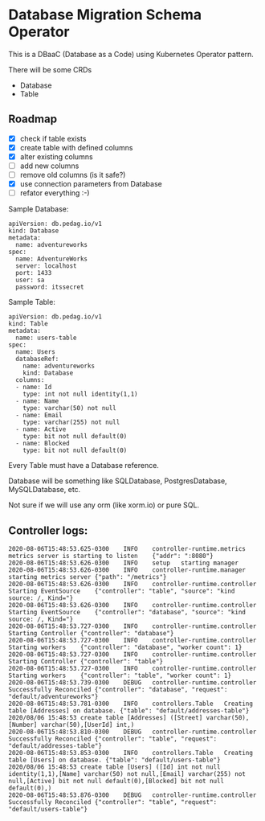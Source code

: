# Database Migration Schema Operator
This is a DBaaC (Database as a Code) using Kubernetes Operator pattern.

There will be some CRDs
- Database
- Table

## Roadmap
- [x] check if table exists
- [x] create table with defined columns
- [x] alter existing columns
- [ ] add new columns
- [ ] remove old columns (is it safe?)
- [x] use connection parameters from Database
- [ ] refator everything :-)

Sample Database:
```
apiVersion: db.pedag.io/v1
kind: Database
metadata:
  name: adventureworks
spec:
  name: AdventureWorks
  server: localhost
  port: 1433
  user: sa
  password: itssecret
```

Sample Table:
```
apiVersion: db.pedag.io/v1
kind: Table
metadata:
  name: users-table
spec:
  name: Users
  databaseRef:
    name: adventureworks
    kind: Database
  columns:
  - name: Id
    type: int not null identity(1,1)
  - name: Name
    type: varchar(50) not null
  - name: Email
    type: varchar(255) not null
  - name: Active
    type: bit not null default(0)
  - name: Blocked
    type: bit not null default(0)

```

Every Table must have a Database reference.

Database will be something like SQLDatabase, PostgresDatabase, MySQLDatabase, etc.

Not sure if we will use any orm (like xorm.io) or pure SQL.

## Controller logs:
```
2020-08-06T15:48:53.625-0300	INFO	controller-runtime.metrics	metrics server is starting to listen	{"addr": ":8080"}
2020-08-06T15:48:53.626-0300	INFO	setup	starting manager
2020-08-06T15:48:53.626-0300	INFO	controller-runtime.manager	starting metrics server	{"path": "/metrics"}
2020-08-06T15:48:53.626-0300	INFO	controller-runtime.controller	Starting EventSource	{"controller": "table", "source": "kind source: /, Kind="}
2020-08-06T15:48:53.626-0300	INFO	controller-runtime.controller	Starting EventSource	{"controller": "database", "source": "kind source: /, Kind="}
2020-08-06T15:48:53.727-0300	INFO	controller-runtime.controller	Starting Controller	{"controller": "database"}
2020-08-06T15:48:53.727-0300	INFO	controller-runtime.controller	Starting workers	{"controller": "database", "worker count": 1}
2020-08-06T15:48:53.727-0300	INFO	controller-runtime.controller	Starting Controller	{"controller": "table"}
2020-08-06T15:48:53.727-0300	INFO	controller-runtime.controller	Starting workers	{"controller": "table", "worker count": 1}
2020-08-06T15:48:53.739-0300	DEBUG	controller-runtime.controller	Successfully Reconciled	{"controller": "database", "request": "default/adventureworks"}
2020-08-06T15:48:53.781-0300	INFO	controllers.Table	Creating table [Addresses] on database.	{"table": "default/addresses-table"}
2020/08/06 15:48:53 create table [Addresses] ([Street] varchar(50),[Number] varchar(50),[UserId] int,)
2020-08-06T15:48:53.810-0300	DEBUG	controller-runtime.controller	Successfully Reconciled	{"controller": "table", "request": "default/addresses-table"}
2020-08-06T15:48:53.853-0300	INFO	controllers.Table	Creating table [Users] on database.	{"table": "default/users-table"}
2020/08/06 15:48:53 create table [Users] ([Id] int not null identity(1,1),[Name] varchar(50) not null,[Email] varchar(255) not null,[Active] bit not null default(0),[Blocked] bit not null default(0),)
2020-08-06T15:48:53.876-0300	DEBUG	controller-runtime.controller	Successfully Reconciled	{"controller": "table", "request": "default/users-table"}
```
